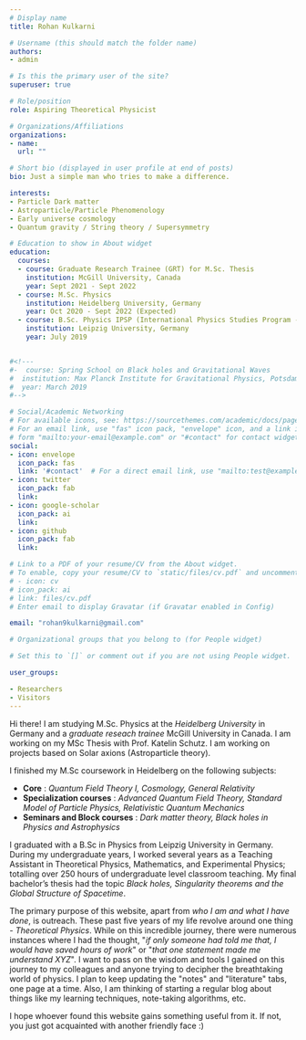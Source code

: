 ```yaml
---
# Display name
title: Rohan Kulkarni

# Username (this should match the folder name)
authors:
- admin

# Is this the primary user of the site?
superuser: true

# Role/position
role: Aspiring Theoretical Physicist

# Organizations/Affiliations
organizations:
- name:
  url: ""

# Short bio (displayed in user profile at end of posts)
bio: Just a simple man who tries to make a difference.

interests:
- Particle Dark matter
- Astroparticle/Particle Phenomenology
- Early universe cosmology
- Quantum gravity / String theory / Supersymmetry

# Education to show in About widget
education:
  courses:
  - course: Graduate Research Trainee (GRT) for M.Sc. Thesis
    institution: McGill University, Canada
    year: Sept 2021 - Sept 2022
  - course: M.Sc. Physics
    institution: Heidelberg University, Germany
    year: Oct 2020 - Sept 2022 (Expected)
  - course: B.Sc. Physics IPSP (International Physics Studies Program - IPSP)
    institution: Leipzig University, Germany
    year: July 2019


#<!---
#-  course: Spring School on Black holes and Gravitational Waves
#  institution: Max Planck Institute for Gravitational Physics, Potsdam, Germany
#  year: March 2019
#-->

# Social/Academic Networking
# For available icons, see: https://sourcethemes.com/academic/docs/page-builder/#icons
# For an email link, use "fas" icon pack, "envelope" icon, and a link in the
# form "mailto:your-email@example.com" or "#contact" for contact widget.
social:
- icon: envelope
  icon_pack: fas
  link: '#contact'  # For a direct email link, use "mailto:test@example.org".
- icon: twitter
  icon_pack: fab
  link:
- icon: google-scholar
  icon_pack: ai
  link:
- icon: github
  icon_pack: fab
  link:

# Link to a PDF of your resume/CV from the About widget.
# To enable, copy your resume/CV to `static/files/cv.pdf` and uncomment the lines below.
# - icon: cv
# icon_pack: ai
# link: files/cv.pdf
# Enter email to display Gravatar (if Gravatar enabled in Config)

email: "rohan9kulkarni@gmail.com"

# Organizational groups that you belong to (for People widget)

# Set this to `[]` or comment out if you are not using People widget.

user_groups:

- Researchers
- Visitors
---
```

Hi there!  I am studying M.Sc. Physics at the *Heidelberg University* in Germany and a *graduate reseach trainee* McGill University in Canada. I am working on my MSc Thesis with Prof. Katelin Schutz. I am working on projects based on Solar axions (Astroparticle theory).

 I finished my M.Sc coursework in Heidelberg on the following subjects:

- **Core** : *Quantum Field Theory I, Cosmology, General Relativity*
- **Specialization courses** : *Advanced Quantum Field Theory, Standard Model of Particle Physics, Relativistic Quantum Mechanics*
- **Seminars and Block courses** : *Dark matter theory, Black holes in Physics and Astrophysics*

I graduated with a B.Sc in Physics from Leipzig University in Germany. During my undergraduate years, I worked several years as a Teaching Assistant in Theoretical Physics, Mathematics, and Experimental Physics; totalling over 250 hours of undergraduate level classroom teaching. My final bachelor’s thesis had the topic *Black holes, Singularity theorems and the Global Structure of Spacetime*.

The primary purpose of this website, apart from *who I am and what I have done*, is outreach. These past five years of my life revolve around one thing - _Theoretical Physics_. While on this incredible journey, there were numerous instances where I had the thought, "*if only someone had told me that, I would have saved hours of work*" or "*that one statement made me understand XYZ*". I want to pass on the wisdom and tools I gained on this journey to my colleagues and anyone trying to decipher the breathtaking world of physics. I plan to keep updating the "notes" and "literature" tabs, one page at a time. Also, I am thinking of starting a regular blog about things like my learning techniques, note-taking algorithms, etc.

I hope whoever found this website gains something useful from it. If not, you just got acquainted with another friendly face :)

<!--- Nelson Bighetti is a professor of artificial intelligence at the Stanford AI Lab. His research interests include distributed robotics, mobile computing and programmable matter. He leads the Robotic Neurobiology group, which develops self-reconfiguring robots, systems of self-organizing robots, and mobile sensor networks. -->
